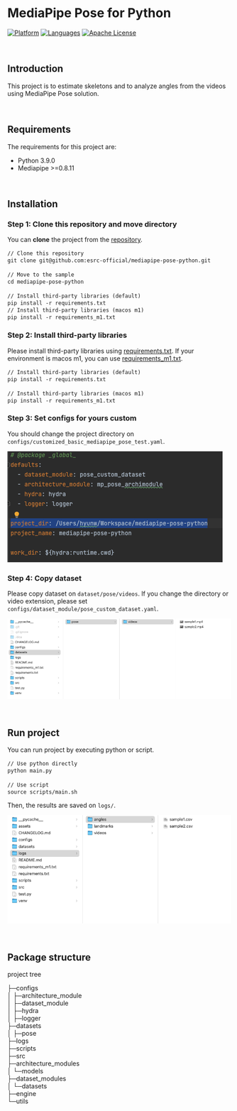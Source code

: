 # MediaPipe Pose for Python

[![Platform](https://img.shields.io/badge/platform-desktop-orange.svg)](https://github.com/esrc-official/mediapipe-pose-python)
[![Languages](https://img.shields.io/badge/language-python-orange.svg)](https://github.com/esrc-official/mediapipe-pose-python)
[![Apache License](https://img.shields.io/badge/license-Apache-brightgreen.svg)](https://github.com/esrc-official/mediapipe-pose-python/blob/master/LICENSE.md)

<br />

## Introduction
This project is to estimate skeletons and to analyze angles from the videos using MediaPipe Pose solution.

<br />

## Requirements
The requirements for this project are:
- Python 3.9.0
- Mediapipe >=0.8.11

<br />

## Installation

### Step 1: Clone this repository and move directory
You can **clone** the project from the [repository](https://github.com/esrc-official/mediapipe-pose-python).

```
// Clone this repository
git clone git@github.com:esrc-official/mediapipe-pose-python.git

// Move to the sample
cd mediapipe-pose-python

// Install third-party libraries (default)
pip install -r requirements.txt
// Install third-party libraries (macos m1)
pip install -r requirements_m1.txt
```

### Step 2: Install third-party libraries
Please install third-party libraries using [requirements.txt](https://github.com/esrc-official/mediapipe-pose-python/blob/master/requirements.txt).
If your environment is macos m1, you can use [requirements_m1.txt](https://github.com/esrc-official/mediapipe-pose-python/blob/master/requirements_m1.txt).

```
// Install third-party libraries (default)
pip install -r requirements.txt

// Install third-party libraries (macos m1)
pip install -r requirements_m1.txt
```

### Step 3: Set configs for yours custom
You should change the project directory on `configs/customized_basic_mediapipe_pose_test.yaml`.


![img](https://github.com/esrc-official/mediapipe-pose-python/blob/master/assets/config_example.png)

### Step 4: Copy dataset
Please copy dataset on `dataset/pose/videos`.
If you change the directory or video extension, please set `configs/dataset_module/pose_custom_dataset.yaml`.

![img](https://github.com/esrc-official/mediapipe-pose-python/blob/master/assets/dataset_directory.png)

<br />

## Run project
You can run project by executing python or script.

```
// Use python directly
python main.py

// Use script
source scripts/main.sh
```

Then, the results are saved on `logs/`.

![img](https://github.com/esrc-official/mediapipe-pose-python/blob/master/assets/log_example.png)

<br />

## Package structure

project tree

├─configs  
│  ├─architecture_module  
│  ├─dataset_module    
│  ├─hydra  
│  ├─logger  
├─datasets  
│  ├─pose  
├─logs   
├─scripts  
├─src  
    ├─architecture_modules   
    │  └─models   
    ├─dataset_modules    
    │  └─datasets   
    ├─engine   
    └─utils   